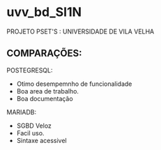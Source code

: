 # uvv_bd_SI1N
PROJETO PSET'S : UNIVERSIDADE DE VILA VELHA
## COMPARAÇÕES:
POSTEGRESQL: 
  - Otimo desempemnho de funcionalidade
  - Boa area de trabalho.
  - Boa documentação
  
MARIADB: 
  - SGBD Veloz
  - Facil uso.
  - Sintaxe acessivel
  
  

